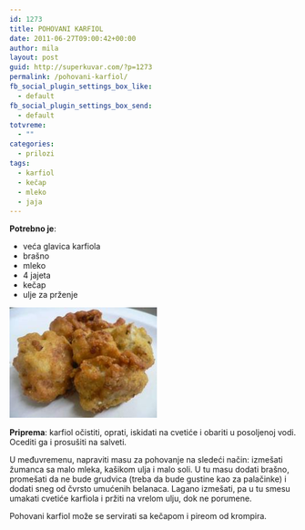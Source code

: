 ```yaml
---
id: 1273
title: POHOVANI KARFIOL
date: 2011-06-27T09:00:42+00:00
author: mila
layout: post
guid: http://superkuvar.com/?p=1273
permalink: /pohovani-karfiol/
fb_social_plugin_settings_box_like:
  - default
fb_social_plugin_settings_box_send:
  - default
totvreme:
  - ""
categories:
  - prilozi
tags:
  - karfiol
  - kečap
  - mleko
  - jaja
---
```

**Potrebno je**:

  * veća glavica karfiola
  * brašno
  * mleko
  * 4 jajeta
  * kečap
  * ulje za prženje

<img class="alignnone size-full wp-image-1275" title="pohovanikarfiol" src="/wp-content/uploads/2011/06/pohovanikarfiol.jpg" alt="" width="259" height="194" /> 

**Priprema**: karfiol očistiti, oprati, iskidati na cvetiće i obariti u posoljenoj vodi. Ocediti ga i prosušiti na salveti.

U međuvremenu, napraviti masu za pohovanje na sledeći način: izmešati žumanca sa malo mleka, kašikom ulja i malo soli. U tu masu dodati brašno, promešati da ne bude grudvica (treba da bude gustine kao za palačinke) i dodati sneg od čvrsto umućenih belanaca. Lagano izmešati, pa u tu smesu umakati cvetiće karfiola i pržiti na vrelom ulju, dok ne porumene.

Pohovani karfiol može se servirati sa kečapom i pireom od krompira.